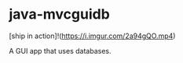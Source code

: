 # java-mvcguidb

[ship in action]!(https://i.imgur.com/2a94gQO.mp4)

A GUI app that uses databases.
